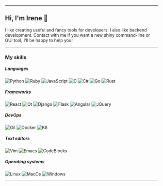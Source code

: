 ************************************************************************************************
## Hi, I'm Irene 👋
I like creating useful and fancy tools for developers. I also like backend development.
Contact with me if you want a new shiny command-line or GUI tool, I'll be happy to help you!
************************************************************************************************
### My skills
##### Languages
![Python](https://img.shields.io/badge/python-000000?style=for-the-badge&logo=python&logoColor=ffffff)
![Ruby](https://img.shields.io/badge/ruby-000000?style=for-the-badge&logo=ruby&logoColor=ffffff)
![JavaScript](https://img.shields.io/badge/javascript-000000?style=for-the-badge&logo=javascript&logoColor=ffffff)
![C](https://img.shields.io/badge/c%2fc++-000000?style=for-the-badge&logo=c&logoColor=ffffff)
![C#](https://img.shields.io/badge/c%23-000000?style=for-the-badge&logo=c%23&logoColor=ffffff)
![Go](https://img.shields.io/badge/go-000000?style=for-the-badge&logo=go&logoColor=ffffff)
![Rust](https://img.shields.io/badge/rust-000000?style=for-the-badge&logo=rust&logoColor=ffffff)

##### Frameworks
![React](https://img.shields.io/badge/react-000000?style=for-the-badge&logo=react&logoColor=ffffff)
![Qt](https://img.shields.io/badge/qt-000000?style=for-the-badge&logo=qt&logoColor=ffffff)
![Django](https://img.shields.io/badge/django-000000?style=for-the-badge&logo=django&logoColor=ffffff)
![Flask](https://img.shields.io/badge/flask-000000?style=for-the-badge&logo=flask&logoColor=ffffff)
![Angular](https://img.shields.io/badge/angular-000000?style=for-the-badge&logo=angular&logoColor=ffffff)
![JQuery](https://img.shields.io/badge/jquery-000000?style=for-the-badge&logo=jquery&logoColor=ffffff)

##### DevOps
![Git](https://img.shields.io/badge/git-000000?style=for-the-badge&logo=git&logoColor=ffffff)
![Docker](https://img.shields.io/badge/docker-000000?style=for-the-badge&logo=docker&logoColor=ffffff)
![K8](https://img.shields.io/badge/k8s-000000?style=for-the-badge&logo=kubernetes&logoColor=ffffff)

##### Text editors
![Vim](https://img.shields.io/badge/vim-000000?style=for-the-badge&logo=vim&logoColor=ffffff)
![Emacs](https://img.shields.io/badge/emacs-000000?style=for-the-badge&logo=gnu&logoColor=ffffff)
![CodeBlocks](https://img.shields.io/badge/code::blocks-000000?style=for-the-badge&logo=codeblocks&logoColor=ffffff)

##### Operating systems
![Linux](https://img.shields.io/badge/linux-000000?style=for-the-badge&logo=linux&logoColor=ffffff)
![MacOs](https://img.shields.io/badge/macos-000000?style=for-the-badge&logo=macos&logoColor=ffffff)
![Windows](https://img.shields.io/badge/windows-000000?style=for-the-badge&logo=windows&logoColor=ffffff)

************************************************************************************************



<!--
![alt](https://github.com/irene-brown/irene-brown/blob/main/moon.gif?raw=true)

**irene-brown/irene-brown** is a ✨ _special_ ✨ repository because its `README.md` (this file) appears on your GitHub profile.

Here are some ideas to get you started:

- 🔭 I’m currently working on ...
- 🌱 I’m currently learning ...
- 👯 I’m looking to collaborate on ...
- 🤔 I’m looking for help with ...
- 💬 Ask me about ...
- 📫 How to reach me: ...
- 😄 Pronouns: ...
- ⚡ Fun fact: ...
-->
